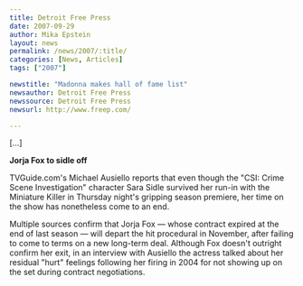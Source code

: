```yaml
---
title: Detroit Free Press 
date: 2007-09-29
author: Mika Epstein
layout: news
permalink: /news/2007/:title/
categories: [News, Articles]
tags: ["2007"]

newstitle: "Madonna makes hall of fame list"
newsauthor: Detroit Free Press
newssource: Detroit Free Press
newsurl: http://www.freep.com/

---
```


[...]

**Jorja Fox to sidle off**

TVGuide.com's Michael Ausiello reports that even though the "CSI: Crime Scene Investigation" character Sara Sidle survived her run-in with the Miniature Killer in Thursday night's gripping season premiere, her time on the show has nonetheless come to an end.

Multiple sources confirm that Jorja Fox &#8212; whose contract expired at the end of last season &#8212; will depart the hit procedural in November, after failing to come to terms on a new long-term deal. Although Fox doesn't outright confirm her exit, in an interview with Ausiello the actress talked about her residual "hurt" feelings following her firing in 2004 for not showing up on the set during contract negotiations.